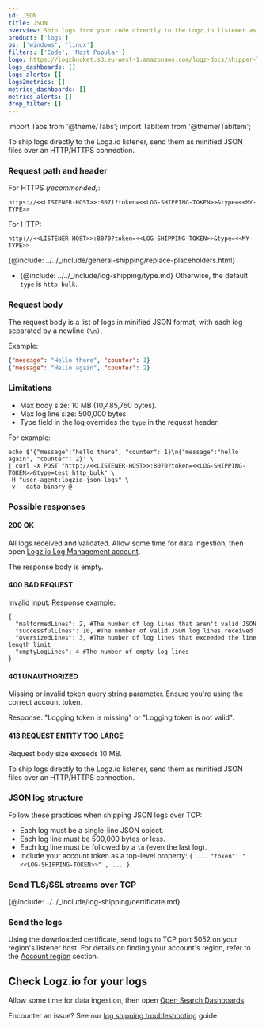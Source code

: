 ```yaml
---
id: JSON
title: JSON
overview: Ship logs from your code directly to the Logz.io listener as a minified JavaScript Object Notation (JSON) file, a standard text-based format for representing structured data based on JavaScript object syntax.
product: ['logs']
os: ['windows', 'linux']
filters: ['Code', 'Most Popular']
logo: https://logzbucket.s3.eu-west-1.amazonaws.com/logz-docs/shipper-logos/json.svg
logs_dashboards: []
logs_alerts: []
logs2metrics: []
metrics_dashboards: []
metrics_alerts: []
drop_filter: []
---
```



import Tabs from '@theme/Tabs';
import TabItem from '@theme/TabItem';

<Tabs>
  <TabItem value="http" label="Bulk uploads over HTTP/HTTPS" default>

To ship logs directly to the Logz.io listener, send them as minified JSON files over an HTTP/HTTPS connection.


### Request path and header

For HTTPS _(recommended)_:

```
https://<<LISTENER-HOST>>:8071?token=<<LOG-SHIPPING-TOKEN>>&type=<<MY-TYPE>>
```

For HTTP: 

```
http://<<LISTENER-HOST>>:8070?token=<<LOG-SHIPPING-TOKEN>>&type=<<MY-TYPE>>
```

{@include: ../../_include/general-shipping/replace-placeholders.html}

* {@include: ../../_include/log-shipping/type.md} Otherwise, the default `type` is `http-bulk`.


### Request body

The request body is a list of logs in minified JSON format, with each log separated by a newline `(\n)`.



Example:

```json
{"message": "Hello there", "counter": 1}
{"message": "Hello again", "counter": 2}
```

### Limitations

* Max body size: 10 MB (10,485,760 bytes).
* Max log line size: 500,000 bytes.
* Type field in the log overrides the `type` in the request header.

For example:

```shell
echo $'{"message":"hello there", "counter": 1}\n{"message":"hello again", "counter": 2}' \
| curl -X POST "http://<<LISTENER-HOST>>:8070?token=<<LOG-SHIPPING-TOKEN>>&type=test_http_bulk" \
-H "user-agent:logzio-json-logs" \
-v --data-binary @-
```

### Possible responses

#### 200 OK

All logs received and validated. Allow some time for data ingestion, then open [Logz.io Log Management account](https://app.logz.io/#/dashboard/osd).

The response body is empty.

#### 400 BAD REQUEST

Invalid input. Response example:


```
{
  "malformedLines": 2, #The number of log lines that aren't valid JSON
  "successfulLines": 10, #The number of valid JSON log lines received
  "oversizedLines": 3, #The number of log lines that exceeded the line length limit
  "emptyLogLines": 4 #The number of empty log lines
}
```

#### 401 UNAUTHORIZED

Missing or invalid token query string parameter. Ensure you're using the correct account token.

Response: "Logging token is missing" or "Logging token is not valid".


#### 413 REQUEST ENTITY TOO LARGE

Request body size exceeds 10 MB.
 
</TabItem>
  <TabItem value="tcp" label="Bulk uploads over TCP">

To ship logs directly to the Logz.io listener, send them as minified JSON files over an HTTP/HTTPS connection.

### JSON log structure


Follow these practices when shipping JSON logs over TCP:


* Each log must be a single-line JSON object.
* Each log line must be 500,000 bytes or less.
* Each log line must be followed by a `\n` (even the last log).
* Include your account token as a top-level property: `{ ... "token": "<<LOG-SHIPPING-TOKEN>>" , ... }`.

### Send TLS/SSL streams over TCP


{@include: ../../_include/log-shipping/certificate.md}


### Send the logs

Using the downloaded certificate, send logs to TCP port 5052 on your region's listener host. For details on finding your account's region, refer to the [Account region](https://docs.logz.io/docs/user-guide/admin/hosting-regions/account-region/) section.


## Check Logz.io for your logs


Allow some time for data ingestion, then open [Open Search Dashboards](https://app.logz.io/#/dashboard/osd).

Encounter an issue? See our [log shipping troubleshooting](https://docs.logz.io/docs/user-guide/log-management/troubleshooting/log-shipping-troubleshooting/) guide.

</TabItem>
</Tabs>
